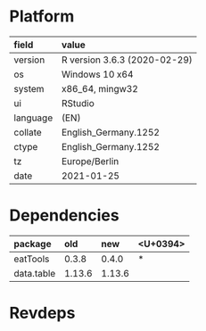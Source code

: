 # Platform

|field    |value                        |
|:--------|:----------------------------|
|version  |R version 3.6.3 (2020-02-29) |
|os       |Windows 10 x64               |
|system   |x86_64, mingw32              |
|ui       |RStudio                      |
|language |(EN)                         |
|collate  |English_Germany.1252         |
|ctype    |English_Germany.1252         |
|tz       |Europe/Berlin                |
|date     |2021-01-25                   |

# Dependencies

|package    |old    |new    |<U+0394>  |
|:----------|:------|:------|:--|
|eatTools   |0.3.8  |0.4.0  |*  |
|data.table |1.13.6 |1.13.6 |   |

# Revdeps

